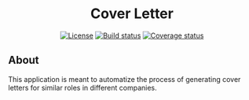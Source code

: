 <h1 align="center">Cover Letter</h1>

<p align="center">
<a href="https://opensource.org/licenses/MIT"><img src="https://img.shields.io/badge/License-MIT-green.svg" alt="License"></a>
<a href="https://github.com/olml89/Cover-Letter"><img src="https://github.com/olml89/Cover-Letter/actions/workflows/build.yml/badge.svg" alt="Build status"></a>
<a href="https://codecov.io/gh/olml89/Cover-Letter"><img src="https://codecov.io/gh/olml89/Cover-Letter/branch/main/graph/badge.svg" alt="Coverage status"></a>
</p>

## About
This application is meant to automatize the process of generating cover letters for similar roles in different companies.
